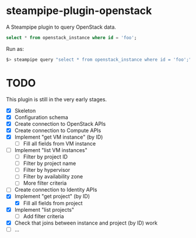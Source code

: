 # steampipe-plugin-openstack

A Steampipe plugin to query OpenStack data.

```sql
select * from openstack_instance where id = 'foo';
```

Run as:

```bash
$> steampipe query "select * from openstack_instance where id = 'foo';"
```

# TODO

This plugin is still in the very early stages.

- [x] Skeleton
- [x] Configuration schema
- [X] Create connection to OpenStack APIs
- [X] Create connection to Compute APIs
- [X] Implement "get VM instance" (by ID)
    - [ ] Fill all fields from VM instance
- [ ] Implement "list VM instances"
    - [ ] Filter by project ID
    - [ ] Filter by project name
    - [ ] Filter by hypervisor
    - [ ] Filter by availability zone
    - [ ] More filter criteria
- [ ] Create connection to Identity APIs
- [X] Implement "get project" (by ID)
    - [X] Fill all fields from project
- [X] Implement "list projects"
    - [ ] Add filter criteria
- [X] Check that joins between instance and project (by ID) work
- [ ] ...
